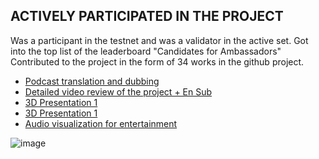 ## ACTIVELY PARTICIPATED IN THE PROJECT
Was a participant in the testnet and was a validator in the active set. 
Got into the top list of the leaderboard "Candidates for Ambassadors"
Contributed to the project in the form of 34 works in the github project.
- [Podcast translation and dubbing](https://youtu.be/0RZbR9yLFvc)
- [Detailed video review of the project + En Sub](https://youtu.be/7_z2x_QwI84)
- [3D Presentation 1](https://youtu.be/4nikugDbjxA)
- [3D Presentation 1](https://youtu.be/9t9_MNj9LSc)
- [Audio visualization for entertainment](https://youtu.be/1nMO4tNMWfo)

![image](https://user-images.githubusercontent.com/79307419/188293262-84a561e7-eedb-49b2-b2c4-9b167c2865df.png)
